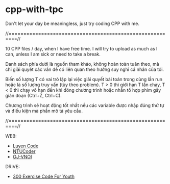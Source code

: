 # cpp-with-tpc
Don't let your day be meaningless, just try coding CPP with me.

//=========================================================//

10 CPP files / day, when I have free time.
I will try to upload as much as I can, unless I am sick or need to take a break.

Danh sách phía dưới là nguồn tham khảo, không hoàn toàn tuân theo, mà chỉ giải quyết các vấn đề có liên quan theo hướng suy nghĩ cá nhân của tôi.

Biến số lượng T có vai trò lặp lại việc giải quyết bài toán trong cùng lần run hoặc là số lượng truy vấn (tùy theo problem). T > 0 thì giới hạn T lần chạy, T < 0 thì chạy vô hạn đến khi đóng chương trình hoặc nhấn tổ hợp phím gây gián đoạn (Ctrl+Z, Ctrl+C).

Chương trình sẽ hoạt động tốt nhất nếu các variable được nhập đúng thứ tự và điều kiện mà phần mô tả yêu cầu.

//=========================================================//

WEB:
- [Luyen Code](https://luyencode.net)
- [NTUCoder](https://thptchuyen.ntucoder.net)
- [OJ-VNOI](https://oj.vnoi.info)

DRIVE:
- [300 Exercise Code For Youth](https://drive.google.com/file/d/1pbDj3u8VYD3H0v-lSiFSNqFc43PBzds8/view?usp=sharing)

